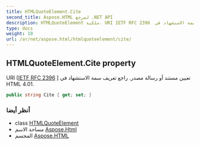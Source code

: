 ```yaml
---
title: HTMLQuoteElement.Cite
second_title: Aspose.HTML لمرجع .NET API
description: HTMLQuoteElement ملكية. URI IETF RFC 2396  تعيين مستند أو رسالة مصدر. راجع تعريف سمة الاستشهاد في HTML 4.01.
type: docs
weight: 10
url: /ar/net/aspose.html/htmlquoteelement/cite/
---
```

## HTMLQuoteElement.Cite property

URI [[IETF RFC 2396](http://www.ietf.org/rfc/rfc2396.txt) ] تعيين مستند أو رسالة مصدر. راجع تعريف سمة الاستشهاد في HTML 4.01.

```csharp
public string Cite { get; set; }
```

### أنظر أيضا

* class [HTMLQuoteElement](../)
* مساحة الاسم [Aspose.Html](../../htmlquoteelement/)
* المجسم [Aspose.HTML](../../../)


